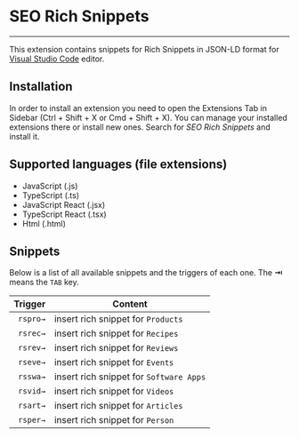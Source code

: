 # SEO Rich Snippets
-------------------

This extension contains snippets for Rich Snippets in JSON-LD format for [Visual Studio Code][code] editor.

## Installation

In order to install an extension you need to open the Extensions Tab in Sidebar (Ctrl + Shift + X or Cmd + Shift + X).
You can manage your installed extensions there or install new ones. Search for *SEO Rich Snippets* and install it.

## Supported languages (file extensions)

* JavaScript (.js)
* TypeScript (.ts)
* JavaScript React (.jsx)
* TypeScript React (.tsx)
* Html (.html)

## Snippets

Below is a list of all available snippets and the triggers of each one. The **⇥** means the `TAB` key.

| Trigger  | Content |
| -------: | ------- |
| `rspro→`   | insert rich snippet for `Products`|
| `rsrec→`   | insert rich snippet for `Recipes`|
| `rsrev→`   | insert rich snippet for `Reviews`|
| `rseve→`   | insert rich snippet for `Events`|
| `rsswa→`   | insert rich snippet for `Software Apps`|
| `rsvid→`   | insert rich snippet for `Videos`|
| `rsart→`   | insert rich snippet for `Articles`|
| `rsper→`   | insert rich snippet for `Person`|


[code]: https://code.visualstudio.com/
